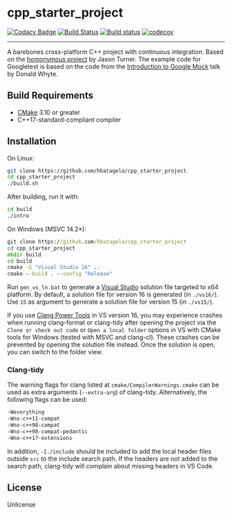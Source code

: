 # cpp_starter_project

[![Codacy Badge](https://api.codacy.com/project/badge/Grade/700a7eed3d8340acbbeb7a495c123a33)](https://app.codacy.com/app/hbatagelo/cpp_starter_project?utm_source=github.com&utm_medium=referral&utm_content=hbatagelo/cpp_starter_project&utm_campaign=Badge_Grade_Dashboard) [![Build Status](https://travis-ci.org/hbatagelo/cpp_starter_project.svg?branch=master)](https://travis-ci.org/hbatagelo/cpp_starter_project) [![Build status](https://ci.appveyor.com/api/projects/status/66fs8jswu3760qak?svg=true)](https://ci.appveyor.com/project/hbatagelo/cpp-starter-project) [![codecov](https://codecov.io/gh/hbatagelo/cpp_starter_project/branch/master/graph/badge.svg)](https://codecov.io/gh/hbatagelo/cpp_starter_project)

---------
A barebones cross-platform C++ project with continuous integration. Based on the [homonymous project](https://github.com/lefticus/cpp_starter_project) by Jason Turner. The example code for Googletest is based on the code from the [Introduction to Google Mock](http://donsoft.io/gmock-presentation/) talk by Donald Whyte.

## Build Requirements

*   [CMake](https://cmake.org) 3.10 or greater
*   C++17-standard-compliant compiler

## Installation

On Linux:

```sh
git clone https://github.com/hbatagelo/cpp_starter_project
cd cpp_starter_project
./build.sh
```

After building, run it with:

```sh
cd build
./intro
```

On Windows (MSVC 14.2*):

```bat
git clone https://github.com/hbatagelo/cpp_starter_project
cd cpp_starter_project
mkdir build
cd build
cmake -G "Visual Studio 16" ..
cmake --build . --config "Release"
```

Run `gen_vs_ln.bat` to generate a [Visual Studio](https://visualstudio.microsoft.com/vs/) solution file targeted to x64 platform. By default, a solution file for version 16 is generated (in `./vs16/`). Use `15` as argument to generate a solution file for version 15 (in `./vs15/`).

If you use [Clang Power Tools](https://clangpowertools.com/download.html) in VS version 16, you may experience crashes when running clang-format or clang-tidy after opening the project via the `Clone or check out code` or `Open a local folder` options in VS with CMake tools for Windows (tested with MSVC and clang-cl). These crashes can be prevented by opening the solution file instead. Once the solution is open, you can switch to the folder view.

### Clang-tidy

The warning flags for clang listed at ``cmake/CompilerWarnings.cmake`` can be used as extra arguments (`--extra-arg`) of clang-tidy. Alternatively, the following flags can be used:

```sh
-Weverything
-Wno-c++11-compat
-Wno-c++98-compat
-Wno-c++98-compat-pedantic
-Wno-c++17-extensions
```

In addition, `-I./include` should be included to add the local header files outside `src` to the include search path. If the headers are not added to the search path, clang-tidy will complain about missing headers in VS Code.

## License

Unlicense
